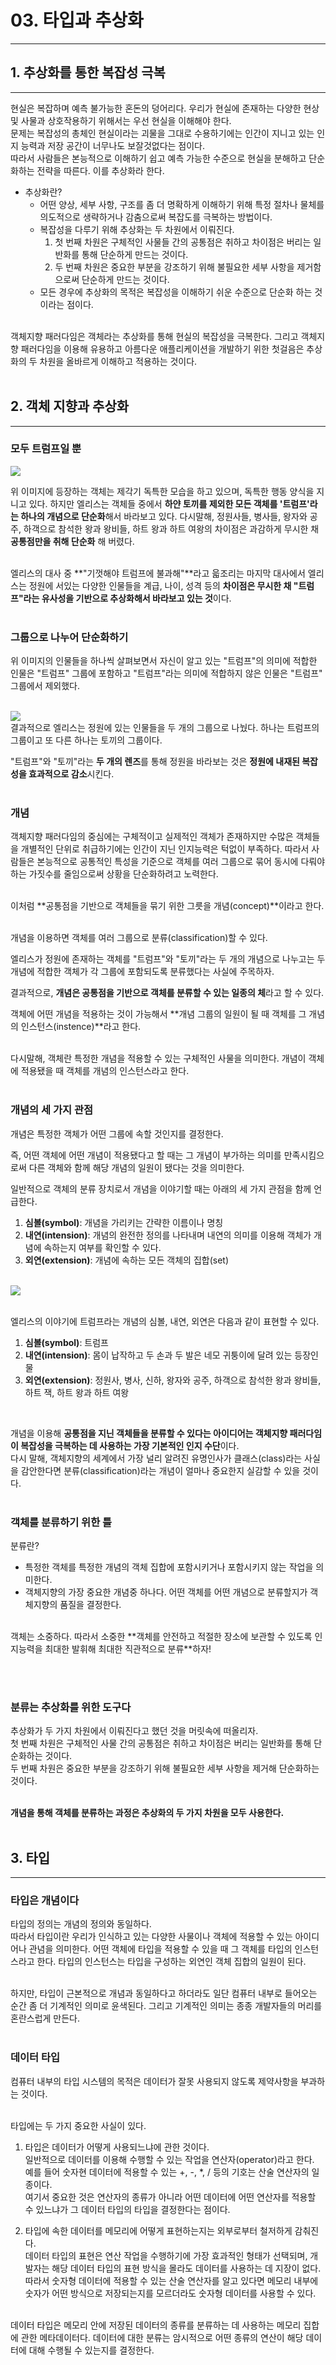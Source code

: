 # 03. 타입과 추상화

---

## 1. 추상화를 통한 복잡성 극복

---

현실은 복잡하며 예측 불가능한 혼돈의 덩어리다. 우리가 현실에 존재하는 다양한 현상 및 사물과 상호작용하기 위해서는 우선 현실을 이해해야 한다.
<br />
문제는 복잡성의 총체인 현실이라는 괴물을 그대로 수용하기에는 인간이 지니고 있는 인지 능력과 저장 공간이 너무나도 보잘것없다는 점이다.
<br />
따라서 사람들은 본능적으로 이해하기 쉽고 예측 가능한 수준으로 현실을 분해하고 단순화하는 전략을 따른다. 이를 추상화라 한다.

- 추상화란?
  - 어떤 양상, 세부 사항, 구조를 좀 더 명확하게 이해하기 위해 특정 절차나 물체를 의도적으로 생략하거나 감춤으로써 복잡도를 극복하는 방법이다.
  - 복잡성을 다루기 위해 추상화는 두 차원에서 이뤄진다.
    1. 첫 번째 차원은 구체적인 사물들 간의 공통점은 취하고 차이점은 버리는 일반화를 통해 단순하게 만드는 것이다.
    2. 두 번째 차원은 중요한 부분을 강조하기 위해 불필요한 세부 사항을 제거함으로써 단순하게 만드는 것이다.
  - 모든 경우에 추상화의 목적은 복잡성을 이해하기 쉬운 수준으로 단순화 하는 것이라는 점이다.

<br />
객체지향 패러다임은 객체라는 추상화를 통해 현실의 복잡성을 극복한다. 그리고 객체지향 패러다임을 이용해 유용하고 아름다운 애플리케이션을 개발하기 위한 첫걸음은 추상화의 두 차원을 올바르게 이해하고 적용하는 것이다.
<br /><br />

## 2. 객체 지향과 추상화

---

### 모두 트럼프일 뿐

<img src="./images/그림3.3.jpeg" />

위 이미지에 등장하는 객체는 제각기 독특한 모습을 하고 있으며, 독특한 행동 양식을 지니고 있다. 하지만 엘리스는 객체들 중에서 **하얀 토끼를 제외한 모든 객체를 '트럼프'라는 하나의 개념으로 단순화**해서 바라보고 있다. 다시말해, 정원사들, 병사들, 왕자와 공주, 하객으로 참석한 왕과 왕비들, 하트 왕과 하트 여왕의 차이점은 과감하게 무시한 채 **공통점만을 취해 단순화** 해 버렸다.
<br /><br />

엘리스의 대사 중 **"기껏해야 트럼프에 불과해"**라고 읇조리는 마지막 대사에서 엘리스는 정원에 서있는 다양한 인물들을 계급, 나이, 성격 등의 **차이점은 무시한 채 "트럼프"라는 유사성을 기반으로 추상화해서 바라보고 있는 것**이다.
<br /><br />

### 그룹으로 나누어 단순화하기

위 이미지의 인물들을 하나씩 살펴보면서 자신이 알고 있는 "트럼프"의 의미에 적합한 인물은 "트럼프" 그룹에 포함하고 "트럼프"라는 의미에 적합하지 않은 인물은 "트럼프" 그룹에서 제외했다.
<br /><br />

<img src="./images/그림3.5.jpeg" />

<br />
결과적으로 엘리스는 정원에 있는 인물들을 두 개의 그룹으로 나눴다. 하나는 트럼프의 그룹이고 또 다른 하나는 토끼의 그룹이다.

<br />

"트럼프"와 "토끼"라는 **두 개의 렌즈**를 통해 정원을 바라보는 것은 **정원에 내재된 복잡성을 효과적으로 감소**시킨다.
<br /><br />

### 개념

객체지향 패러다임의 중심에는 구체적이고 실제적인 객체가 존재하지만 수많은 객체들을 개별적인 단위로 취급하기에는 인간이 지닌 인지능력은 턱없이 부족하다. 따라서 사람들은 본능적으로 공통적인 특성을 기준으로 객체를 여러 그룹으로 묶어 동시에 다뤄야 하는 가짓수를 줄임으로써 상황을 단순화하려고 노력한다.
<br /><br />

이처럼 **공통점을 기반으로 객체들을 묶기 위한 그릇을 개념(concept)**이라고 한다.
<br /><br />

개념을 이용하면 객체를 여러 그룹으로 분류(classification)할 수 있다.
<br />

엘리스가 정원에 존재하는 객체를 "트럼프"와 "토끼"라는 두 개의 개념으로 나누고는 두 개념에 적합한 객체가 각 그룹에 포함되도록 분류했다는 사실에 주목하자.
<br />

결과적으로, **개념은 공통점을 기반으로 객체를 분류할 수 있는 일종의 체**라고 할 수 있다.
<br />

객체에 어떤 개념을 적용하는 것이 가능해서 **개념 그룹의 일원이 될 때 객체를 그 개념의 인스턴스(instence)**라고 한다.
<br /><br />

다시말해, 객체란 특정한 개념을 적용할 수 있는 구체적인 사물을 의미한다. 개념이 객체에 적용됐을 때 객체를 개념의 인스턴스라고 한다.
<br /><br />

### 개념의 세 가지 관점

개념은 특정한 객체가 어떤 그룹에 속할 것인지를 결정한다.
<br />

즉, 어떤 객체에 어떤 개념이 적용됐다고 할 때는 그 개념이 부가하는 의미를 만족시킴으로써 다른 객체와 함께 해당 개념의 일원이 됐다는 것을 의미한다.
<br />

일반적으로 객체의 분류 장치로서 개념을 이야기할 때는 아래의 세 가지 관점을 함께 언급한다.

1. **심볼(symbol)**: 개념을 가리키는 간략한 이름이나 명칭
2. **내연(intension)**: 개념의 완전한 정의를 나타내며 내연의 의미를 이용해 객체가 개념에 속하는지 여부를 확인할 수 있다.
3. **외연(extension)**: 개념에 속하는 모든 객체의 집합(set)

<br />
<img src="./images/그림3.6.jpeg" />
<br /><br />

엘리스의 이야기에 트럼프라는 개념의 심볼, 내연, 외연은 다음과 같이 표현할 수 있다.

1. **심볼(symbol)**: 트럼프
2. **내연(intension)**: 몸이 납작하고 두 손과 두 발은 네모 귀퉁이에 달려 있는 등장인물
3. **외연(extension)**: 정원사, 병사, 신하, 왕자와 공주, 하객으로 참석한 왕과 왕비들, 하트 잭, 하트 왕과 하트 여왕

<br />

개념을 이용해 **공통점을 지닌 객체들을 분류할 수 있다는 아이디어는 객체지향 패러다임이 복잡성을 극복하는 데 사용하는 가장 기본적인 인지 수단**이다.
<br />
다시 말해, 객체지향의 세계에서 가장 널리 알려진 유명인사가 클래스(class)라는 사실을 감안한다면 분류(classification)라는 개념이 얼마나 중요한지 실감할 수 있을 것이다.
<br /><br />

### 객체를 분류하기 위한 틀

분류란?

- 특정한 객체를 특정한 개념의 객체 집합에 포함시키거나 포함시키지 않는 작업을 의미한다.
- 객체지향의 가장 중요한 개념중 하나다. 어떤 객체를 어떤 개념으로 분류할지가 객체지향의 품질을 결정한다.

<br />
객체는 소중하다. 따라서 소중한 **객체를 안전하고 적절한 장소에 보관할 수 있도록 인지능력을 최대한 발휘해 최대한 직관적으로 분류**하자!

<br /><br />

### 분류는 추상화를 위한 도구다

추상화가 두 가지 차원에서 이뤄진다고 했던 것을 머릿속에 떠올리자.
<br />
첫 번째 차원은 구체적인 사물 간의 공통점은 취하고 차이점은 버리는 일반화를 통해 단순화하는 것이다.
<br />
두 번째 차원은 중요한 부분을 강조하기 위해 불필요한 세부 사항을 제거해 단순화하는 것이다.
<br /><br />

**개념을 통해 객체를 분류하는 과정은 추상화의 두 가지 차원을 모두 사용한다.**
<br /><br />

## 3. 타입

---

### 타입은 개념이다

타입의 정의는 개념의 정의와 동일하다.
<br />
따라서 타입이란 우리가 인식하고 있는 다양한 사물이나 객체에 적용할 수 있는 아이디어나 관념을 의미한다. 어떤 객체에 타입을 적용할 수 있을 때 그 객체를 타입의 인스턴스라고 한다. 타입의 인스턴스는 타입을 구성하는 외연인 객체 집합의 일원이 된다.
<br /><br />

하지만, 타입이 근본적으로 개념과 동일하다고 하더라도 일단 컴퓨터 내부로 들어오는 순간 좀 더 기계적인 의미로 윤색된다. 그리고 기계적인 의미는 종종 개발자들의 머리를 혼란스럽게 만든다.
<br /><br />

### 데이터 타입

컴퓨터 내부의 타입 시스템의 목적은 데이터가 잘못 사용되지 않도록 제약사항을 부과하는 것이다.
<br /><br />

타입에는 두 가지 중요한 사실이 있다.

1. 타입은 데이터가 어떻게 사용되느냐에 관한 것이다.
   <br />
   일반적으로 데이터를 이용해 수행할 수 있는 작업을 연산자(operator)라고 한다.
   <br />
   예를 들어 숫자현 데이터에 적용할 수 있는 +, -, \*, / 등의 기호는 산술 연산자의 일종이다.
   <br />
   여기서 중요한 것은 연산자의 종류가 아니라 어떤 데이터에 어떤 연산자를 적용할 수 있느냐가 그 데이터 타입의 타입을 결정한다는 점이다.

2. 타입에 속한 데이터를 메모리에 어떻게 표현하는지는 외부로부터 철저하게 감춰진다.
   <br />
   데이터 타입의 표현은 연산 작업을 수행하기에 가장 효과적인 형태가 선택되며, 개발자는 해당 데이터 타입의 표현 방식을 몰라도 데이터를 사용하는 데 지장이 없다.
   <br />
   따라서 숫자형 데이터에 적용할 수 있는 산술 연산자를 알고 있다면 메모리 내부에 숫자가 어떤 방식으로 저장되는지를 모르더라도 숫자형 데이터를 사용할 수 있다.

<br />
데이터 타입은 메모리 안에 저장된 데이터의 종류를 분류하는 데 사용하는 메모리 집합에 관한 메타데이터다. 데이터에 대한 분류는 암시적으로 어떤 종류의 연산이 해당 데이터에 대해 수행될 수 있는지를 결정한다.
